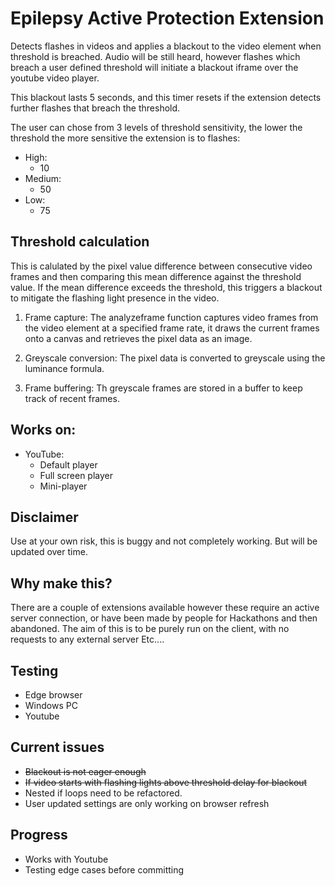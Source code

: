 # Epilepsy Active Protection Extension
Detects flashes in videos and applies a blackout to the video element when threshold is breached. Audio will be still heard, however flashes which breach a user defined threshold will initiate a blackout iframe over the youtube video player.

This blackout lasts 5 seconds, and this timer resets if the extension detects further flashes that breach the threshold.

The user can chose from 3 levels of threshold sensitivity, the lower the threshold the more sensitive the extension is to flashes:

- High:
   - 10 
- Medium:
   - 50
- Low:
   - 75
  
## Threshold calculation
This is calulated by the pixel value difference between consecutive video frames and then comparing this mean difference against the threshold value. If the mean difference exceeds the threshold, this triggers a blackout to mitigate the flashing light presence in the video.

1. Frame capture:
      The analyzeframe function captures video frames from the video element at a specified frame rate, it draws the current frames onto a canvas and retrieves the pixel data as an image.

2. Greyscale conversion:
        The pixel data is converted to greyscale using the luminance formula.

3. Frame buffering:
         Th greyscale frames are stored in a buffer to keep track of recent frames.
      
## Works on:
- YouTube:
   - Default player
   - Full screen player
   - Mini-player

## Disclaimer
Use at your own risk, this is buggy and not completely working. But will be updated over time.

## Why make this?
There are a couple of extensions available however these require an active server connection, or have been made by people for Hackathons and then abandoned. The aim of this is to be purely run on the client, with no requests to any external server Etc....

## Testing 
- Edge browser
- Windows PC
- Youtube


## Current issues
- ~~Blackout is not eager enough~~
- ~~If video starts with flashing lights above threshold delay for blackout~~
- Nested if loops need to be refactored.
- User updated settings are only working on browser refresh

## Progress
- Works with Youtube 
- Testing edge cases before committing 
